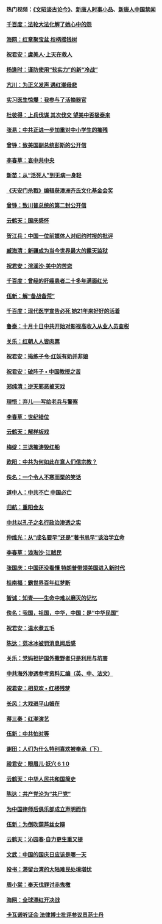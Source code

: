#### 热门视频：[《文昭谈古论今》](https://github.com/gfw-breaker/wenzhao/blob/master/README.md?t=10151110)、[新唐人时事小品](https://github.com/gfw-breaker/ntdtv-comedy/blob/master/README.md?t=10151110)、[新唐人中国禁闻](https://github.com/gfw-breaker/ntdtv-news/blob/master/README.md?t=10151110)

#### [千百度：法轮大法化解了她心中的怨](../pages/nsc993/n10783905.md?t=10151110) 

#### [海网：红章聚宝盆 权柄摇钱树](../pages/nsc993/n10783866.md?t=10151110) 

#### [祝君安：虞美人‧上天在救人](../pages/nsc993/n10783846.md?t=10151110) 

#### [杨逢时：谨防使用“软实力”的新“冷战”](../pages/nsc993/n10783795.md?t=10151110) 

#### [亢川：为正义发声 遇红潮母悲](../pages/nsc993/n10783768.md?t=10151110) 

#### [实习医生惊爆：我参与了活摘器官](../pages/nsc993/n10782508.md?t=10151110) 

#### [杜彼得：上兵伐谋 其次伐交 望美中否极泰来](../pages/nsc993/n10782571.md?t=10151110) 

#### [张易：中共正进一步加重对中小学生的摧残](../pages/nsc993/n10781866.md?t=10151110) 

#### [曾铮：致美国副总统彭斯的公开信](../pages/nsc993/n10779942.md?t=10151110) 

#### [李春草：哀中共中央](../pages/nsc993/n10778921.md?t=10151110) 

#### [新苗：从“活死人”到无病一身轻](../pages/nsc993/n10778538.md?t=10151110) 

#### [《天安门杀戮》编辑获澳洲齐氏文化基金会奖](../pages/nsc993/n10777219.md?t=10151110) 

#### [曾铮：致川普总统的第二封公开信](../pages/nsc993/n10777329.md?t=10151110) 

#### [云鹤天：国庆感怀](../pages/nsc993/n10775823.md?t=10151110) 

#### [贺江兵：中国一位前媒体人对纽约时报的批评](../pages/nsc993/n10776626.md?t=10151110) 

#### [臧海清：新疆成为当今世界最大的露天监狱](../pages/nsc993/n10775817.md?t=10151110) 

#### [祝君安：浣溪沙‧美中的苦恋](../pages/nsc993/n10775813.md?t=10151110) 

#### [千百度：曾经的肝癌患者二十多年满面红光](../pages/nsc993/n10775728.md?t=10151110) 

#### [伍新：解“备战备荒”](../pages/nsc993/n10773928.md?t=10151110) 

#### [千百度：现代医学宣告必死 她21年来好好的活着](../pages/nsc993/n10773703.md?t=10151110) 

#### [鲁泰：十月十日中共开始对影视高收入从业人员查税](../pages/nsc993/n10773444.md?t=10151110) 

#### [关乐：红朝人人皆肉票](../pages/nsc993/n10773429.md?t=10151110) 

#### [祝君安：捣练子令‧红妖有奶并非娘](../pages/nsc993/n10773412.md?t=10151110) 

#### [祝君安：破阵子 • 中国教授之苦](../pages/nsc993/n10772347.md?t=10151110) 

#### [郑纯清：逆天邪恶被天戏](../pages/nsc993/n10772339.md?t=10151110) 

#### [理悟：弃儿──写给老兵与警察](../pages/nsc993/n10772337.md?t=10151110) 

#### [李春草：世纪错位](../pages/nsc993/n10768198.md?t=10151110) 

#### [云鹤天：解样板戏](../pages/nsc993/n10768193.md?t=10151110) 

#### [梅绽：三退摧涛毁红船](../pages/nsc993/n10768163.md?t=10151110) 

#### [欧阳：中共为何如此在意人们信宗教？](../pages/nsc993/n10768144.md?t=10151110) 

#### [佚名：一个令人不寒而栗的笑话](../pages/nsc993/n10768061.md?t=10151110) 

#### [道中人：中共不亡 中国必亡](../pages/nsc993/n10768017.md?t=10151110) 

#### [归航：重阳会友](../pages/nsc993/n10767544.md?t=10151110) 

#### [中共以孔子之名行政治渗透之实](../pages/nsc993/n10767697.md?t=10151110) 

#### [仲维光：从“成名要早”还是“著书忌早”谈治学立命](../pages/nsc993/n10767650.md?t=10151110) 

#### [李春草：浪淘沙‧江贼民](../pages/nsc993/n10767480.md?t=10151110) 

#### [张国庆：中国还没看懂 特朗普带领美国进入新时代](../pages/nsc993/n10764224.md?t=10151110) 

#### [桂南福：霸世界百年红梦断](../pages/nsc993/n10762380.md?t=10151110) 

#### [智诚：知青——生命中难以磨灭的记忆](../pages/nsc993/n10762372.md?t=10151110) 

#### [佚名：我国，祖国，中华，中国：是“中华民国”](../pages/nsc993/n10762366.md?t=10151110) 

#### [祝君安：温水煮五毛](../pages/nsc993/n10762362.md?t=10151110) 

#### [陈达：范冰冰被罚消息闻后感](../pages/nsc993/n10760142.md?t=10151110) 

#### [关乐：党妈袒护国外撒野者只是利用与坑害](../pages/nsc993/n10760019.md?t=10151110) 

#### [中共海外渗透参考资料汇编（英、中、法文）](../pages/nsc993/n10756055.md?t=10151110) 

#### [祝君安：相见欢  •  红楼残梦](../pages/nsc993/n10757542.md?t=10151110) 

#### [长风：大戏进平山姆在](../pages/nsc993/n10757155.md?t=10151110) 

#### [蒋三秦：红潮演艺](../pages/nsc993/n10756736.md?t=10151110) 

#### [伍新：中共怕对等](../pages/nsc993/n10754812.md?t=10151110) 

#### [谢田：人们为什么特别喜欢被奉承（下）](../pages/nsc993/n10755072.md?t=10151110) 

#### [祋君安：眼眉儿‧妖穴 6 1 0](../pages/nsc993/n10754802.md?t=10151110) 

#### [云鹤天：中华人民共和国简史](../pages/nsc993/n10753546.md?t=10151110) 

#### [陈达：共产党沦为“共尸党”](../pages/nsc993/n10753506.md?t=10151110) 

#### [为中国律师后俱乐部成立声明而作](../pages/nsc993/n10753359.md?t=10151110) 

#### [伍新：为倒吹葫芦丝女辩](../pages/nsc993/n10753300.md?t=10151110) 

#### [云鹤天：沁园春‧自力更生重又提](../pages/nsc993/n10752681.md?t=10151110) 

#### [文武：中国的国庆日应该是哪一天](../pages/nsc993/n10752564.md?t=10151110) 

#### [投书：滞留台湾的大陆难民处境堪忧](../pages/nsc993/n10751122.md?t=10151110) 

#### [周小棠：奉天伐罪讨赤鬼檄](../pages/nsc993/n10749279.md?t=10151110) 

#### [海网：全球漂红开决战](../pages/nsc993/n10747774.md?t=10151110) 

#### [卡瓦诺听证会 法律博士批评参议员范士丹](../pages/nsc993/n10748504.md?t=10151110) 

